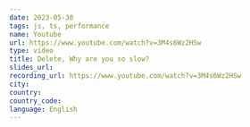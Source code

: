 ```yaml
---
date: 2023-05-30
tags: js, ts, performance
name: Youtube
url: https://www.youtube.com/watch?v=3M4s6Wz2HSw
type: video
title: Delete, Why are you so slow?
slides_url:
recording_url: https://www.youtube.com/watch?v=3M4s6Wz2HSw
city:
country:
country_code:
language: English
---
```

